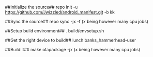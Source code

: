 ##Initialize the source##
repo init -u https://github.com/Jwizzled/android_manifest.git -b kk

##Sync the source##
repo sync -jx -f (x being however many cpu jobs)

##Setup build environment##
. build/envsetup.sh

##Get the right device to build##
lunch banks_hammerhead-user

##Build it##
make otapackage -jx (x being however many cpu jobs)
